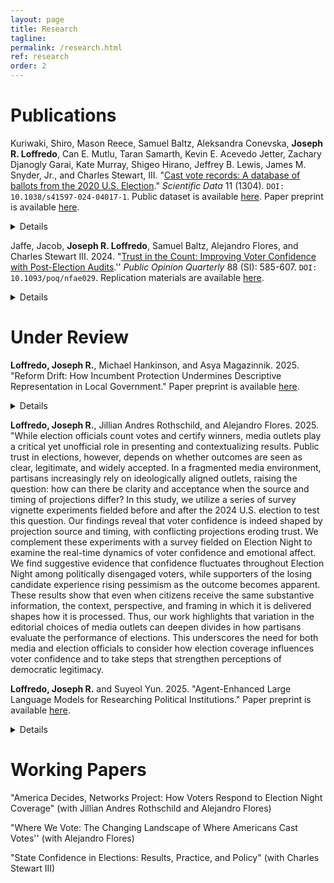 ```yaml
---
layout: page
title: Research
tagline:
permalink: /research.html
ref: research
order: 2
---
```

# Publications
Kuriwaki, Shiro, Mason Reece, Samuel Baltz, Aleksandra Conevska, **Joseph R. Loffredo**, Can E. Mutlu, Taran Samarth, Kevin E. Acevedo Jetter, Zachary Djanogly Garai, Kate Murray, Shigeo Hirano, Jeffrey B. Lewis, James M. Snyder, Jr., and Charles  Stewart, III. "[Cast vote records: A database of ballots from the 2020 U.S. Election](https://doi.org/10.1038/s41597-024-04017-1)." *Scientific Data* 11 (1304). `DOI: 10.1038/s41597-024-04017-1`. Public dataset is available [here](https://doi.org/10.7910/DVN/PQQ3KV). Paper preprint is available [here](https://arxiv.org/abs/2411.05020).<details style="cursor: pointer;">**Abstract**: Ballots are the core records of elections. Electronic records of actual ballots cast (cast vote records) are available to the public in some jurisdictions. However, they have been released in a variety of formats and have not been independently evaluated. Here we introduce a database of cast vote records from the 2020 U.S. general election. We downloaded publicly available unstandardized cast vote records, standardized them into a multi-state database, and extensively compared their totals to certified election results. Our release includes vote records for President, Governor, U.S. Senate and House, and state upper and lower chambers, covering 42.7 million voters in 20 states who voted for more than 2,200 candidates. This database serves as a uniquely granular administrative dataset for studying voting behavior and election administration. Using this data, we show that in battleground states, 1.9 percent of solid Republicans (as defined by their congressional and state legislative voting) in our database split their ticket for Joe Biden, while 1.2 percent of solid Democrats split their ticket for Donald Trump.</details>

Jaffe, Jacob, **Joseph R. Loffredo**, Samuel Baltz, Alejandro Flores, and Charles Stewart III. 2024. "[Trust in the Count: Improving Voter Confidence with Post-Election Audits](https://doi.org/10.1093/poq/nfae029).'' *Public Opinion Quarterly* 88 (SI): 585-607. `DOI: 10.1093/poq/nfae029`. Replication materials are available [here](https://osf.io/xdn89/).<details style="cursor: pointer;">**Abstract**: Post-election audits are thought to bolster voter confidence in elections, but it is unclear which aspects of audits drive public trust. Using pre-registered vignette and conjoint survey experiments administered by YouGov on a sample of 2,000 American respondents, we find that how an audit is conducted is more important than what an audit finds. Structural features of audits, like who conducts it and how its results are announced, turn out to be more consequential to voter evaluations of election results than the actual discrepancy found. Moreover, while Democrats and Republicans have increasingly divided views of the state of democracy in the United States, they are similarly receptive to information presented about audits, and largely agree that audits are effective tools for detecting errors in vote counting. Our findings thus reinforce the expectation that audits do increase voter trust and suggest that election administrators can strengthen voter confidence by making audits as transparent as possible. </details>

# Under Review
**Loffredo, Joseph R.**, Michael Hankinson, and Asya Magazinnik. 2025. "Reform Drift: How Incumbent Protection Undermines Descriptive Representation in Local Government." Paper preprint is available [here](https://papers.ssrn.com/sol3/papers.cfm?abstract_id=5372605). <details style="cursor: pointer;">**Abstract**: Institutional reforms designed to enhance democratic representation often place implementation in the hands of incumbents. We examine how incumbents use this control to protect their interests by leveraging the California Voting Rights Act of 2001, which prompted hundreds of jurisdictions to switch from at-large to district elections to improve minority representation. Using a state-of-the-art redistricting simulation algorithm, we show that adopted council maps overwhelmingly placed incumbents alone in their districts-63% of cities' plans ranked in the 99th percentile or higher for avoidance of incumbent pairings. This pattern was especially pronounced in smaller, whiter cities with lower turnout and more competitive elections. Crucially, incumbent protection deters challenger entry and reduces Latino electoral success. In Latino-opportunity districts, a lone incumbent decreases the probability of a Latino being elected by 19 percentage points. Our findings show how reforms can be blunted by those empowered to implement them, ultimately reinforcing existing power structures.</details>

**Loffredo, Joseph R.**, Jillian Andres Rothschild, and Alejandro Flores. 2025. "While election officials count votes and certify winners, media outlets play a critical yet unofficial role in presenting and contextualizing results. Public trust in elections, however, depends on whether outcomes are seen as clear, legitimate, and widely accepted. In a fragmented media environment, partisans increasingly rely on ideologically aligned outlets, raising the question: how can there be clarity and acceptance when the source and timing of projections differ? In this study, we utilize a series of survey vignette experiments fielded before and after the 2024 U.S. election to test this question. Our findings reveal that voter confidence is indeed shaped by projection source and timing, with conflicting projections eroding trust. We complement these experiments with a survey fielded on Election Night to examine the real-time dynamics of voter confidence and emotional affect. We find suggestive evidence that confidence fluctuates throughout Election Night among politically disengaged voters, while supporters of the losing candidate experience rising pessimism as the outcome becomes apparent. These results show that even when citizens receive the same substantive information, the context, perspective, and framing in which it is delivered shapes how it is processed. Thus, our work highlights that variation in the editorial choices of media outlets can deepen divides in how partisans evaluate the performance of elections. This underscores the need for both media and election officials to consider how election coverage influences voter confidence and to take steps that strengthen perceptions of democratic legitimacy.</details>

**Loffredo, Joseph R.** and Suyeol Yun. 2025. "Agent-Enhanced Large Language Models for Researching Political Institutions." Paper preprint is available [here](https://doi.org/10.48550/arXiv.2503.13524). <details style="cursor: pointer;">**Abstract**: The applications of Large Language Models (LLMs) in political science are rapidly expanding. This paper demonstrates how LLMs, when augmented with predefined functions and specialized tools, can serve as dynamic agents capable of streamlining tasks such as data collection, preprocessing, and analysis. Central to this approach is Agentic RAG, which equips LLMs with action-calling capabilities for interaction with external knowledge bases. Beyond information retrieval, LLM agents incorporate modular tools for tasks like document summarization, transcript coding, qualitative variable classification, and statistical modeling, enabling adaptability across diverse research contexts. To demonstrate the potential of this approach, we introduce CongressRA, an LLM agent designed to support scholars studying the U.S. Congress. Through this example, we highlight how LLM agents can reduce the costs of replicating, testing, and extending empirical research using the domain-specific data that drives the study of political institutions. </details>

# Working Papers
"America Decides, Networks Project: How Voters Respond to Election Night Coverage" (with Jillian Andres Rothschild and Alejandro Flores)

"Where We Vote: The Changing Landscape of Where Americans Cast Votes'' (with Alejandro Flores)

"State Confidence in Elections: Results, Practice, and Policy" (with Charles Stewart III)